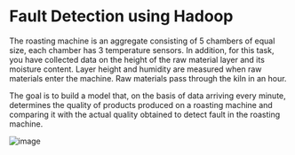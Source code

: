 # Fault Detection using Hadoop

The roasting machine is an aggregate consisting of 5 chambers of equal size, each chamber has 3 temperature sensors.
In addition, for this task, you have collected data on the height of the raw material layer and its moisture content. 
Layer height and humidity are measured when raw materials enter the machine. Raw materials pass through the kiln in an hour.

The goal is to build a model that, on the basis of data arriving every minute, determines the quality of products produced on a roasting machine and comparing 
it with the actual quality obtained to detect fault in the roasting machine.

![image](https://user-images.githubusercontent.com/40053959/164428433-91dc0ff1-65b8-4671-9386-88bb0a8d9448.png)

